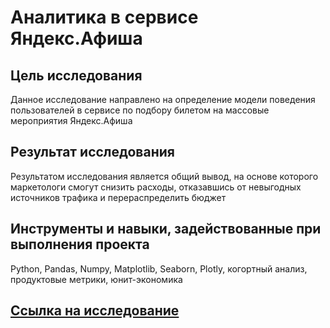 # Аналитика в сервисе Яндекс.Афиша

## Цель исследования
Данное исследование направлено на определение модели поведения пользователей в сервисе по подбору билетом на массовые мероприятия Яндекс.Афиша

## Результат исследования
Результатом исследования является общий вывод, на основе которого маркетологи смогут снизить расходы, отказавшись от невыгодных источников трафика и перераспределить бюджет 

## Инструменты и навыки, задействованные при выполнения проекта
Python, Pandas, Numpy, Matplotlib, Seaborn, Plotly, когортный анализ, продуктовые метрики, юнит-экономика

## [Ссылка на исследование]( https://github.com/MelnikovSergey91/Project_Yandex.Practicum/blob/afisha-analytics/analytics%20in%20yandex.afisha.ipynb)

